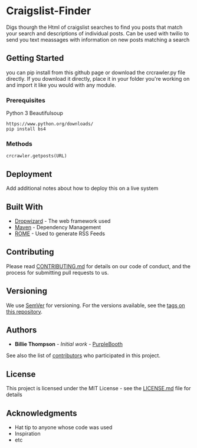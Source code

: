 # Craigslist-Finder

Digs thourgh the Html of craigslist searches to find you posts that match your search and descriptions of individual posts.  Can be used with twilio to send you text meassages with information on new posts matching a search

## Getting Started

you can pip install from this github page or download the crcrawler.py file directly. If you download it directly, place it in your folder you're working on and import it like you would with any module. 

### Prerequisites

Python 3
Beautifulsoup

```
https://www.python.org/downloads/
pip install bs4
```




### Methods


```
crcrawler.getposts(URL)
```

## Deployment

Add additional notes about how to deploy this on a live system

## Built With

* [Dropwizard](http://www.dropwizard.io/1.0.2/docs/) - The web framework used
* [Maven](https://maven.apache.org/) - Dependency Management
* [ROME](https://rometools.github.io/rome/) - Used to generate RSS Feeds

## Contributing

Please read [CONTRIBUTING.md](https://gist.github.com/PurpleBooth/b24679402957c63ec426) for details on our code of conduct, and the process for submitting pull requests to us.

## Versioning

We use [SemVer](http://semver.org/) for versioning. For the versions available, see the [tags on this repository](https://github.com/your/project/tags). 

## Authors

* **Billie Thompson** - *Initial work* - [PurpleBooth](https://github.com/PurpleBooth)

See also the list of [contributors](https://github.com/your/project/contributors) who participated in this project.

## License

This project is licensed under the MIT License - see the [LICENSE.md](LICENSE.md) file for details

## Acknowledgments

* Hat tip to anyone whose code was used
* Inspiration
* etc
       



